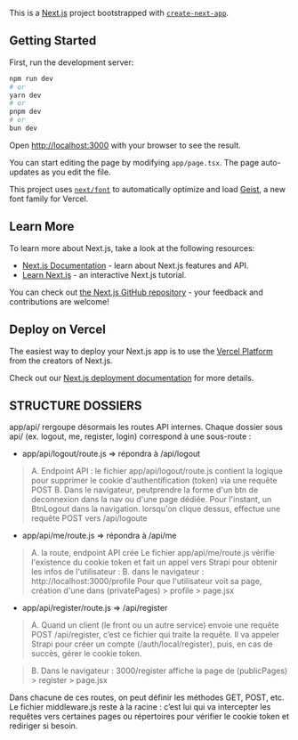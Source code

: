 This is a [Next.js](https://nextjs.org) project bootstrapped with [`create-next-app`](https://nextjs.org/docs/app/api-reference/cli/create-next-app).

## Getting Started

First, run the development server:

```bash
npm run dev
# or
yarn dev
# or
pnpm dev
# or
bun dev
```

Open [http://localhost:3000](http://localhost:3000) with your browser to see the result.

You can start editing the page by modifying `app/page.tsx`. The page auto-updates as you edit the file.

This project uses [`next/font`](https://nextjs.org/docs/app/building-your-application/optimizing/fonts) to automatically optimize and load [Geist](https://vercel.com/font), a new font family for Vercel.

## Learn More

To learn more about Next.js, take a look at the following resources:

- [Next.js Documentation](https://nextjs.org/docs) - learn about Next.js features and API.
- [Learn Next.js](https://nextjs.org/learn) - an interactive Next.js tutorial.

You can check out [the Next.js GitHub repository](https://github.com/vercel/next.js) - your feedback and contributions are welcome!

## Deploy on Vercel

The easiest way to deploy your Next.js app is to use the [Vercel Platform](https://vercel.com/new?utm_medium=default-template&filter=next.js&utm_source=create-next-app&utm_campaign=create-next-app-readme) from the creators of Next.js.

Check out our [Next.js deployment documentation](https://nextjs.org/docs/app/building-your-application/deploying) for more details.


## STRUCTURE DOSSIERS
app/api/ rergoupe désormais les routes API internes.
Chaque dossier sous api/ (ex. logout, me, register, login) correspond à une sous-route :

- app/api/logout/route.js => répondra à /api/logout
>A. Endpoint API : le fichier app/api/logout/route.js contient la logique pour supprimer le cookie d'authentification (token) via une requête POST
>B. Dans le navigateur, peutprendre la forme d'un btn de deconnexion dans la nav ou d'une page dédiée.
Pour l'instant, un BtnLogout dans la navigation.
lorsqu'on clique dessus, effectue une requête POST vers /api/logoute


- app/api/me/route.js => répondra à /api/me
>A. la route, endpoint API crée 
Le fichier app/api/me/route.js vérifie l'existence du cookie token et fait un appel vers Strapi pour obtenir les infos de l'utilisateur :
>B. dans le navigateur : http://localhost:3000/profile
Pour que l'utilisateur voit sa page, création d'une dans (privatePages) > profile > page.jsx

- app/api/register/route.js => /api/register
>A. Quand un client (le front ou un autre service) envoie une requête POST /api/register, c’est ce fichier qui traite la requête.
Il va appeler Strapi pour créer un compte (/auth/local/register), puis, en cas de succès, gérer le cookie token.

>B. Dans le navigateur : 3000/register affiche la page de (publicPages) > register > page.jsx


Dans chacune de ces routes, on peut définir les méthodes GET, POST, etc.
Le fichier middleware.js reste à la racine : c’est lui qui va intercepter les requêtes vers certaines pages ou répertoires pour vérifier le cookie token et rediriger si besoin.

